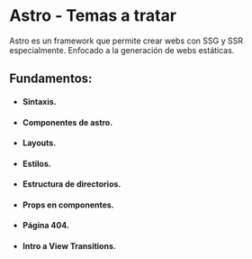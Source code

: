 # Astro - Temas a tratar
Astro es un framework que permite crear webs con SSG y SSR especialmente. Enfocado a la generación de webs estáticas.

## Fundamentos:
- #### Sintaxis.
- #### Componentes de astro.
- #### Layouts.
- #### Estilos.
- #### Estructura de directorios.
- #### Props en componentes.
- #### Página 404.
- #### Intro a View Transitions.